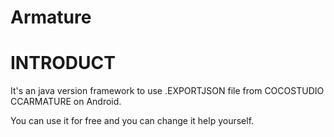 Armature
========

# INTRODUCT

It's an java version framework to use .EXPORTJSON file from COCOSTUDIO CCARMATURE on Android.

You can use it for free and you can change it help yourself.
